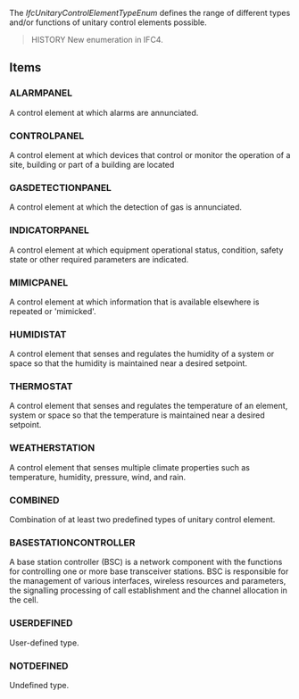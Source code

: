 The _IfcUnitaryControlElementTypeEnum_ defines the range of different types and/or functions of unitary control elements possible.

<!-- end of short definition -->


> HISTORY New enumeration in IFC4.

## Items

### ALARMPANEL
A control element at which alarms are annunciated.

### CONTROLPANEL
A control element at which devices that control or monitor the operation of a site, building or part of a building are located

### GASDETECTIONPANEL
A control element at which the detection of gas is annunciated.

### INDICATORPANEL
A control element at which equipment operational status, condition, safety state or other required parameters are indicated.

### MIMICPANEL
A control element at which information that is available elsewhere is repeated or 'mimicked'.

### HUMIDISTAT
A control element that senses and regulates the humidity of a system or space so that the humidity is maintained near a desired setpoint.

### THERMOSTAT
A control element that senses and regulates the temperature of an element, system or space so that the temperature is maintained near a desired setpoint.

### WEATHERSTATION
A control element that senses multiple climate properties such as temperature, humidity, pressure, wind, and rain.

### COMBINED
Combination of at least two predefined types of unitary control element.

### BASESTATIONCONTROLLER
A base station controller (BSC) is a network component with the functions for controlling one or more base transceiver stations. BSC is responsible for the management of various interfaces, wireless resources and parameters, the signalling processing of call establishment and the channel allocation in the cell.

### USERDEFINED
User-defined type.

### NOTDEFINED
Undefined type.
